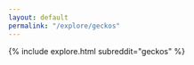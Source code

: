 ```yaml
---
layout: default
permalink: "/explore/geckos"
---
```


{% include explore.html subreddit="geckos" %}
